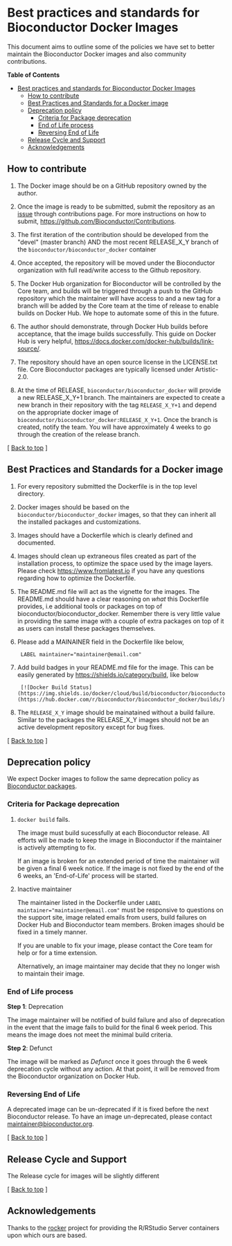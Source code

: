 # Best practices and standards for Bioconductor Docker Images

This document aims to outline some of the policies we have set to
better maintain the Bioconductor Docker images and also community
contributions.

<a name="top"></a>

<!-- markdown-toc start - Don't edit this section. Run M-x markdown-toc-refresh-toc -->
**Table of Contents**

- [Best practices and standards for Bioconductor Docker Images](#best-practices-and-standards-for-bioconductor-docker-images)
    - [How to contribute](#how-to-contribute)
    - [Best Practices and Standards for a Docker image](#best-practices-and-standards-for-a-docker-image)
    - [Deprecation policy](#deprecation-policy)
        - [Criteria for Package deprecation](#criteria-for-package-deprecation)
        - [End of Life process](#end-of-life-process)
        - [Reversing End of Life](#reversing-end-of-life)
    - [Release Cycle and Support](#release-cycle-and-support)
    - [Acknowledgements](#acknowledgements)

<!-- markdown-toc end -->
## How to contribute

1. The Docker image should be on a GitHub repository owned by the
   author.

1. Once the image is ready to be submitted, submit the repository as
   an [issue](https://github.com/Bioconductor/Contributions/issues/)
   through contributions page. For more instructions on how to submit,
   https://github.com/Bioconductor/Contributions.

1. The first iteration of the contribution should be developed from
   the "devel" (master branch) AND the most recent RELEASE_X_Y
   branch of the `bioconductor/bioconductor_docker` container

1. Once accepted, the repository will be moved under the Bioconductor
   organization with full read/write access to the Github
   repository.

1. The Docker Hub organization for Bioconductor will be controlled by
   the Core team, and builds will be triggered through a push to the
   GitHub repository which the maintainer will have access to and a
   new tag for a branch will be added by the Core team at the time of
   release to enable builds on Docker Hub. We hope to automate some of
   this in the future.

1. The author should demonstrate, through Docker Hub builds before
   acceptance, that the image builds successfully. This guide on
   Docker Hub is very helpful,
   https://docs.docker.com/docker-hub/builds/link-source/.

1. The repository should have an open source license in the
   LICENSE.txt file. Core Bioconductor packages are typically licensed
   under Artistic-2.0.

1. At the time of RELEASE, `bioconductor/bioconductor_docker` will
   provide a new RELEASE_X_Y+1 branch. The maintainers are expected to
   create a new branch in their repository with the tag
   `RELEASE_X_Y+1` and depend on the appropriate docker image of
   `bioconductor/bioconductor_docker:RELEASE_X_Y+1`. Once the branch
   is created, notify the team. You will have approximately 4 weeks to
   go through the creation of the release branch.

<p class="back_to_top">[ <a href="#top">Back to top</a> ]</p>

## Best Practices and Standards for a Docker image

1. For every repository submitted the Dockerfile is in the top level
   directory.

1. Docker images should be based on the
   `bioconductor/bioconductor_docker` images, so that they can inherit
   all the installed packages and customizations.

1. Images should have a Dockerfile which is clearly defined and
   documented.

1. Images should clean up extraneous files created as part of the
   installation process, to optimize the space used by the image
   layers. Please check https://www.fromlatest.io if you have any
   questions regarding how to optimize the Dockerfile.

1. The README.md file will act as the vignette for the images. The
   README.md should have a clear reasoning on *what* this Dockerfile
   provides, i.e additional tools or packages on top of
   bioconductor/bioconductor_docker. Remember there is very little
   value in providing the same image with a couple of extra
   packages on top of it as users can install these packages
   themselves.

1. Please add a MAINAINER field in the Dockerfile like below,

		LABEL maintainer="maintainer@email.com"

1. Add build badges in your README.md file for the image. This can be
   easily generated by https://shields.io/category/build, like below

		[![Docker Build Status](https://img.shields.io/docker/cloud/build/bioconductor/bioconductor_docker.svg)](https://hub.docker.com/r/bioconductor/bioconductor_docker/builds/)

1. The `RELEASE_X_Y` image should be mainatained without a build
   failure. Similar to the packages the RELEASE_X_Y images should not
   be an active development repository except for bug fixes.

<p class="back_to_top">[ <a href="#top">Back to top</a> ]</p>

## Deprecation policy

We expect Docker images to follow the same deprecation policy as
[Bioconductor packages](http://bioconductor.org/developers/package-end-of-life/).

###  Criteria for Package deprecation

1. `docker build` fails.

	The image must build sucessfully at each Bioconductor release. All
    efforts will be made to keep the image in Bioconductor if the
    maintainer is actively attempting to fix.

	If an image is broken for an extended period of time the
    maintainer will be given a final 6 week notice. If the image is
    not fixed by the end of the 6 weeks, an 'End-of-Life' process will be
    started.

1. Inactive maintainer

   The maintainer listed in the Dockerfile under `LABEL
   maintainer="maintainer@email.com"` must be responsive to questions
   on the support site, image related emails from users, build
   failures on Docker Hub and Bioconductor team members. Broken
   images should be fixed in a timely manner.

   If you are unable to fix your image, please contact the Core team
   for help or for a time extension.

   Alternatively, an image maintainer may decide that they no longer
   wish to maintain their image.

### End of Life process

**Step 1**: Deprecation

The image maintainer will be notified of build failure and also of
deprecation in the event that the image fails to build for the final 6
week period. This means the image does not meet the minimal build criteria.

**Step 2**: Defunct

The image will be marked as *Defunct* once it goes through the 6 week
deprecation cycle without any action. At that point, it will be
removed from the Bioconductor organization on Docker Hub.

### Reversing End of Life

A deprecated image can be un-deprecated if it is fixed before the next
Bioconductor release. To have an image un-deprecated, please contact
maintainer@bioconductor.org.

<p class="back_to_top">[ <a href="#top">Back to top</a> ]</p>

## Release Cycle and Support

The Release cycle for images will be slightly different

<p class="back_to_top">[ <a href="#top">Back to top</a> ]</p>

## Acknowledgements

Thanks to the [rocker](https://github.com/rocker-org/rocker) project
for providing the R/RStudio Server containers upon which ours are
based.
